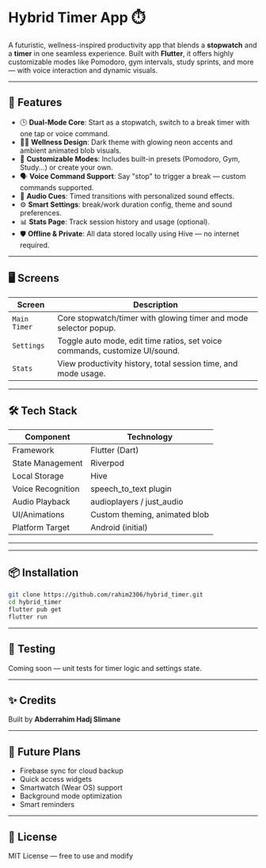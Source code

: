 # Hybrid Timer App ⏱️

A futuristic, wellness-inspired productivity app that blends a **stopwatch** and a **timer** in one seamless experience. Built with **Flutter**, it offers highly customizable modes like Pomodoro, gym intervals, study sprints, and more — with voice interaction and dynamic visuals.

---

## 🌟 Features

- 🕒 **Dual-Mode Core**: Start as a stopwatch, switch to a break timer with one tap or voice command.
- 🧘‍♂️ **Wellness Design**: Dark theme with glowing neon accents and ambient animated blob visuals.
- 🔁 **Customizable Modes**: Includes built-in presets (Pomodoro, Gym, Study...) or create your own.
- 🗣️ **Voice Command Support**: Say "stop" to trigger a break — custom commands supported.
- 🎵 **Audio Cues**: Timed transitions with personalized sound effects.
- ⚙️ **Smart Settings**: break/work duration config, theme and sound preferences.
- 📊 **Stats Page**: Track session history and usage (optional).
- 🛡️ **Offline & Private**: All data stored locally using Hive — no internet required.

---

## 🖥️ Screens

| Screen         | Description                                         |
|----------------|-----------------------------------------------------|
| `Main Timer`   | Core stopwatch/timer with glowing timer and mode selector popup. |
| `Settings`     | Toggle auto mode, edit time ratios, set voice commands, customize UI/sound. |
| `Stats`        | View productivity history, total session time, and mode usage. |

---

## 🛠️ Tech Stack

| Component           | Technology              |
|---------------------|--------------------------|
| Framework           | Flutter (Dart)           |
| State Management    | Riverpod                 |
| Local Storage       | Hive                     |
| Voice Recognition   | speech_to_text plugin    |
| Audio Playback      | audioplayers / just_audio |
| UI/Animations       | Custom theming, animated blob |
| Platform Target     | Android (initial)        |

---

---

## 📦 Installation

```bash
git clone https://github.com/rahim2306/hybrid_timer.git
cd hybrid_timer
flutter pub get
flutter run
```

---

## 🧪 Testing

Coming soon — unit tests for timer logic and settings state.

---

## ✨ Credits

Built by **Abderrahim Hadj Slimane**

---

## 🔮 Future Plans

- Firebase sync for cloud backup
- Quick access widgets
- Smartwatch (Wear OS) support
- Background mode optimization
- Smart reminders

---

## 📄 License

MIT License — free to use and modify
